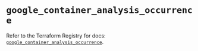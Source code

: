 # `google_container_analysis_occurrence`

Refer to the Terraform Registry for docs: [`google_container_analysis_occurrence`](https://registry.terraform.io/providers/hashicorp/google/5.16.0/docs/resources/container_analysis_occurrence).
